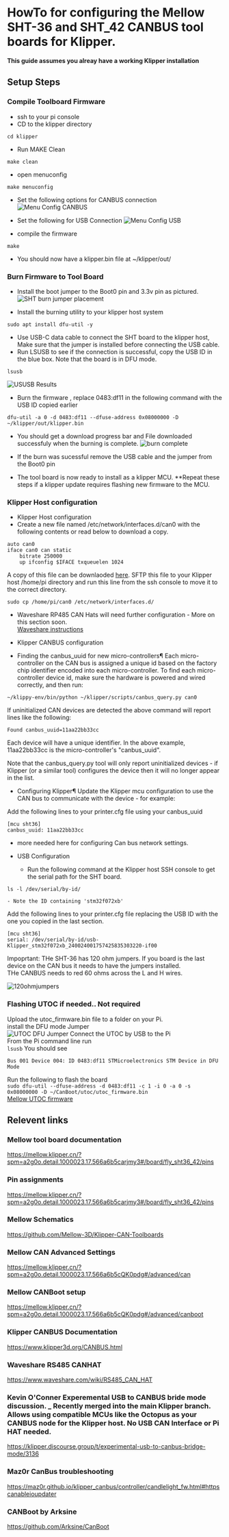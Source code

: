 # HowTo for configuring the Mellow SHT-36 and SHT_42 CANBUS tool boards for Klipper. 



**This guide assumes you alreay have a working Klipper installation**

## Setup Steps

### Compile Toolboard Firmware
- ssh to your pi console
- CD to the klipper directory
```
cd klipper
```
- Run MAKE Clean
```
make clean
```
- open menuconfig
```
make menuconfig
```
- Set the following options for CANBUS connection     
![Menu Config CANBUS](./images/makemenuconfig_screenshot.png)

- Set the following for USB Connection
![Menu Config USB](./images/makemenuconfig_screenshot_USB.png)
- compile the firmware
```
make
```
- You should now have a klipper.bin file at ~/klipper/out/

### Burn Firmware to Tool Board

- Install the boot jumper to the Boot0 pin and 3.3v pin as pictured. 
![SHT burn jumper placement](https://mellow.klipper.cn/images/boards/fly_sht36_42/usbflash.png)

- Install the burning utility to your klipper host system
```
sudo apt install dfu-util -y
```
- Use USB-C data cable to connect the SHT board to the klipper host, Make sure that the jumper is installed before connecting the USB cable.      
- Run LSUSB to see if the connection is successful, copy the USB ID in the blue box. Note that the board is in DFU mode. 
```
lsusb
```
![USUSB Results](https://mellow.klipper.cn/images/boards/fly_sht36_42/6.png)

- Burn the firmware , replace 0483:df11 in the following command with the USB ID copied earlier
```
dfu-util -a 0 -d 0483:df11 --dfuse-address 0x08000000 -D ~/klipper/out/klipper.bin
```

- You should get a download progress bar and File downloaded successfuly when the burning is complete. 
![burn complete](https://mellow.klipper.cn/images/boards/fly_sht36_42/7.png)

- If the burn was sucessful remove the USB cable and the jumper from the Boot0 pin
- The tool board is now ready to install as a klipper MCU. 
**Repeat these steps if a klipper update requires flashing new firmware to the MCU. 


### Klipper Host configuration

- Klipper Host configuration
- Create a new file named /etc/network/interfaces.d/can0 with the following contents or read below to download a copy. 
```
auto can0
iface can0 can static
    bitrate 250000
    up ifconfig $IFACE txqueuelen 1024
```
 A copy of this file can be downlaoded [here](./can0). SFTP this file to your Klipper host /home/pi directory and run this line from the ssh console to move it to the correct directory.
```
sudo cp /home/pi/can0 /etc/network/interfaces.d/
```
 - Waveshare RP485 CAN Hats will need further configuration - More on this section soon.       
    [Waveshare instructions](https://www.waveshare.com/wiki/RS485_CAN_HAT)      

- Klipper CANBUS configuration
 - Finding the canbus_uuid for new micro-controllers¶
  Each micro-controller on the CAN bus is assigned a unique id based on the factory chip identifier encoded into each micro-controller. To find each micro-controller     device id, make sure the hardware is powered and wired correctly, and then run:


```
~/klippy-env/bin/python ~/klipper/scripts/canbus_query.py can0
```
  If uninitialized CAN devices are detected the above command will report lines like the following:


```
Found canbus_uuid=11aa22bb33cc
```
  Each device will have a unique identifier. In the above example, 11aa22bb33cc is the micro-controller's "canbus_uuid".

   Note that the canbus_query.py tool will only report uninitialized devices - if Klipper (or a similar tool) configures the device then it will no longer appear in      the list.

 - Configuring Klipper¶
  Update the Klipper mcu configuration to use the CAN bus to communicate with the device - for example:

Add the following lines to your printer.cfg file using your canbus_uuid
```
[mcu sht36]
canbus_uuid: 11aa22bb33cc
```
 - more needed here for configuring Can bus network settings. 

- USB Configuration
    - Run the following command at the Klipper host SSH console to get the serial path for the SHT board.
```
ls -l /dev/serial/by-id/
```
    - Note the ID containing 'stm32f072xb'

Add the following lines to your printer.cfg file replacing the USB ID with the one you copied in the last section. 
```
[mcu sht36]
serial: /dev/serial/by-id/usb-Klipper_stm32f072xb_240024001757425835303220-if00
```

Impoprtant: THe SHT-36 has 120 ohm jumpers. If you board is the last device on the CAN bus it needs to have the jumpers installed.       
THe CANBUS needs to red 60 ohms across the L and H wires.       

![120ohmjumpers](https://images-ext-2.discordapp.net/external/AhDBNpPmY22nRogGiSHUVf7SwN5Kett6VqNQmTyCJAs/https/ae01.alicdn.com/kf/S5f3ad70f268b49789afed9aa07f0cf78H.jpg?width=331&height=662)

### Flashing UTOC if needed.. Not required
Upload the utoc_firmware.bin file to a folder on your Pi.      
install the DFU mode Jumper           
![UTOC DFU Jumper](./images/UTOC_DFU_Jumper.jpg)
Connect the UTOC by USB to the Pi      
From the Pi command line run      
```lsusb```
You should see     
```pi@VZero:~ $ lsusb
Bus 001 Device 004: ID 0483:df11 STMicroelectronics STM Device in DFU Mode
```
Run the following to flash the board      
```sudo dfu-util --dfuse-address -d 0483:df11 -c 1 -i 0 -a 0 -s 0x08000000 -D ~/CanBoot/utoc/utoc_firmware.bin```      
[Mellow UTOC firmware](./firmware/UTOC/utoc_firmware.bin)


## Relevent links      
### Mellow tool board documentation      
https://mellow.klipper.cn/?spm=a2g0o.detail.1000023.17.566a6b5carjmy3#/board/fly_sht36_42/pins      

### Pin assignments      
https://mellow.klipper.cn/?spm=a2g0o.detail.1000023.17.566a6b5carjmy3#/board/fly_sht36_42/pins      

### Mellow Schematics        
https://github.com/Mellow-3D/Klipper-CAN-Toolboards      

### Mellow CAN Advanced Settings
https://mellow.klipper.cn/?spm=a2g0o.detail.1000023.17.566a6b5cQK0pdg#/advanced/can

### Mellow CANBoot setup
https://mellow.klipper.cn/?spm=a2g0o.detail.1000023.17.566a6b5cQK0pdg#/advanced/canboot

### Klipper CANBUS Documentation     
https://www.klipper3d.org/CANBUS.html      

### Waveshare RS485 CANHAT
https://www.waveshare.com/wiki/RS485_CAN_HAT

### Kevin O'Conner Experemental USB to CANBUS bride mode discussion. _ Recently merged into the main Klipper branch. Allows using compatible MCUs like the Octopus as your CANBUS node for the Klipper host. No USB CAN Interface or Pi HAT needed. 
https://klipper.discourse.group/t/experimental-usb-to-canbus-bridge-mode/3136

### Maz0r CanBus troubleshooting
https://maz0r.github.io/klipper_canbus/controller/candlelight_fw.html#httpscanableioupdater

### CANBoot by Arksine
https://github.com/Arksine/CanBoot


